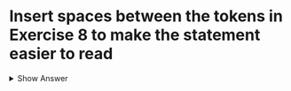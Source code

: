 # Insert spaces between the tokens in Exercise 8 to make the statement easier to read

<details>
<summary>Show Answer</summary>

```c
answer = (3 * q - p * p) / 3;
```

</details>
